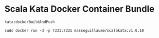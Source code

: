 # Scala Kata Docker Container Bundle

`kata:dockerBuildAndPush`

`sudo docker run -d -p 7331:7331 masseguillaume/scalakata:v1.0.10`